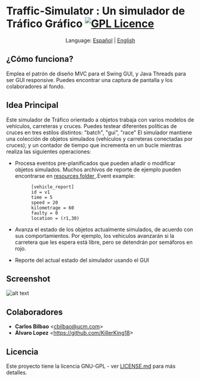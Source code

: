 # Traffic-Simulator : Un simulador de Tráfico Gráfico [![GPL Licence](https://badges.frapsoft.com/os/gpl/gpl.png?v=103)](https://opensource.org/licenses/GPL-3.0/)

 <p align="center">
  <span>Language:</span> 
  <a href="https://github.com/Zildj1an/Traffic-Simulator/blob/master/LEEME.md">Español</a> |
  <a href="https://github.com/Zildj1an/Traffic-Simulator">English</a> 
</p>

## ¿Cómo funciona?

Emplea el patrón de diseño MVC para el Swing GUI, y Java Threads para ser GUI responsive. Puedes encontrar una captura de pantalla y los colaboradores al fondo.

## Idea Principal
Este simulador de Tráfico orientado a objetos trabaja con varios modelos de vehículos, carreteras y cruces. Puedes testear diferentes políticas de cruces en tres estilos distintos: "batch", "gui", "race" 
El simulador mantiene una colección de objetos simulados (vehículos y carreteras conectadas por cruces); y un contador de tiempo que incrementa en un bucle mientras realiza las siguientes operaciones:

  - Procesa eventos pre-planificados que pueden añadir o modificar objetos simulados. Muchos archivos de reporte de ejemplo pueden encontrarse en <a href="https://github.com/Zildj1an/Traffic-Simulator/tree/master/resources">resources folder </a>.Event example: 

              [vehicle_report]
              id = v1
              time = 5
              speed = 20
              kilometrage = 60
              faulty = 0
              location = (r1,30)

  - Avanza el estado de los objetos actualmente simulados, de acuerdo con sus comportamientos. Por ejemplo, los vehiculos avanzarán si la carretera que les espera está libre, pero se detendrán por semáforos en rojo.

  -  Reporte del actual estado del simulador usando el GUI

## Screenshot

![alt text](https://github.com/Zildj1an/Traffic-Simulator/blob/master/GUI.png)

## Colaboradores
* **Carlos Bilbao** &lt;cbilbao@ucm.com&gt;
* **Álvaro Lopez** &lt;https://github.com/KillerKing18&gt;

## Licencia
Este proyecto tiene la licencia GNU-GPL - ver <a href="https://github.com/Zildj1an/Graphic-Traffic-Simulator/blob/master/LICENSE">LICENSE.md</a> para más detalles.
